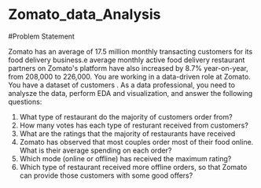 # Zomato_data_Analysis
 #Problem Statement
 
 
 Zomato has an average of 17.5 million monthly transacting customers for its food delivery business.e average monthly active food delivery restaurant partners on Zomato's platform have also increased by 8.7% year-on-year, from 208,000 to 226,000. You are working in a data-driven role at Zomato. You have a dataset of customers . As a data professional, you need to analysze the data, perform EDA and visualization, and answer the following questions:
 1. What type of restaurant do the majority of customers order from?
 2. How many votes has each type of resturant received from customers?
 3. What are the ratings that the majority of restaurants have received
 4. Zomato has observed that most couples order most of their food online. What is their average spending on each order?
 5. Which mode (online or offline) has received the maximum rating?
 6. Which type of restaurant received more offline orders, so that Zomato can provide those customers with some good offers?
